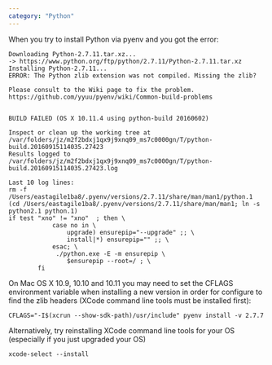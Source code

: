 ```yaml
---
category: "Python"
---
```



When you try to install Python via pyenv and you got the error:

```
Downloading Python-2.7.11.tar.xz...
-> https://www.python.org/ftp/python/2.7.11/Python-2.7.11.tar.xz
Installing Python-2.7.11...
ERROR: The Python zlib extension was not compiled. Missing the zlib?

Please consult to the Wiki page to fix the problem.
https://github.com/yyuu/pyenv/wiki/Common-build-problems


BUILD FAILED (OS X 10.11.4 using python-build 20160602)

Inspect or clean up the working tree at /var/folders/jz/m2f2bdxj1qx9j9xnq09_ms7c0000gn/T/python-build.20160915114035.27423
Results logged to /var/folders/jz/m2f2bdxj1qx9j9xnq09_ms7c0000gn/T/python-build.20160915114035.27423.log

Last 10 log lines:
rm -f /Users/eastagile1ba8/.pyenv/versions/2.7.11/share/man/man1/python.1
(cd /Users/eastagile1ba8/.pyenv/versions/2.7.11/share/man/man1; ln -s python2.1 python.1)
if test "xno" != "xno"  ; then \
       		case no in \
       			upgrade) ensurepip="--upgrade" ;; \
       			install|*) ensurepip="" ;; \
       		esac; \
       		 ./python.exe -E -m ensurepip \
       			$ensurepip --root=/ ; \
       	fi
```

On Mac OS X 10.9, 10.10 and 10.11 you may need to set the CFLAGS environment variable when installing a new version in order for configure to find the zlib headers (XCode command line tools must be installed first):

```
CFLAGS="-I$(xcrun --show-sdk-path)/usr/include" pyenv install -v 2.7.7
```

Alternatively, try reinstalling XCode command line tools for your OS (especially if you just upgraded your OS)

```
xcode-select --install
```

